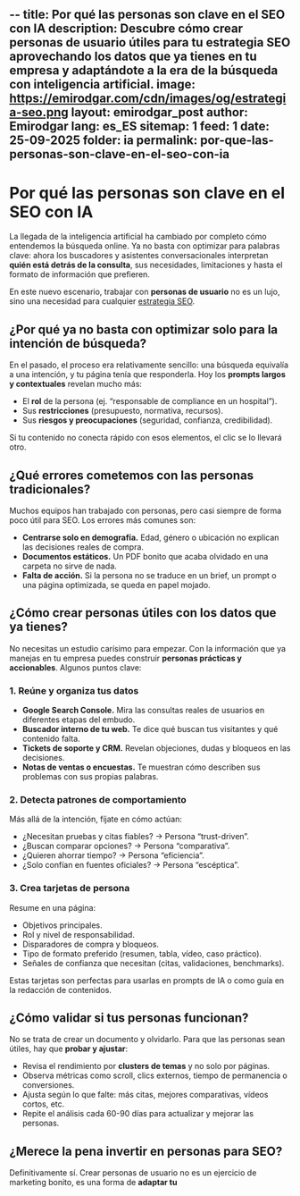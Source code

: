 --
title: Por qué las personas son clave en el SEO con IA
description: Descubre cómo crear personas de usuario útiles para tu estrategia SEO aprovechando los datos que ya tienes en tu empresa y adaptándote a la era de la búsqueda con inteligencia artificial.
image: https://emirodgar.com/cdn/images/og/estrategia-seo.png
layout: emirodgar_post
author: Emirodgar
lang: es_ES
sitemap: 1
feed: 1
date: 25-09-2025
folder: ia
permalink: por-que-las-personas-son-clave-en-el-seo-con-ia
--

# Por qué las personas son clave en el SEO con IA

La llegada de la inteligencia artificial ha cambiado por completo cómo entendemos la búsqueda online. Ya no basta con optimizar para palabras clave: ahora los buscadores y asistentes conversacionales interpretan **quién está detrás de la consulta**, sus necesidades, limitaciones y hasta el formato de información que prefieren.  

En este nuevo escenario, trabajar con **personas de usuario** no es un lujo, sino una necesidad para cualquier [estrategia SEO](https://emirodgar.com/estrategia-seo).

## ¿Por qué ya no basta con optimizar solo para la intención de búsqueda?

En el pasado, el proceso era relativamente sencillo: una búsqueda equivalía a una intención, y tu página tenía que responderla. Hoy los **prompts largos y contextuales** revelan mucho más:  

- El **rol** de la persona (ej. “responsable de compliance en un hospital”).  
- Sus **restricciones** (presupuesto, normativa, recursos).  
- Sus **riesgos y preocupaciones** (seguridad, confianza, credibilidad).  

Si tu contenido no conecta rápido con esos elementos, el clic se lo llevará otro.


## ¿Qué errores cometemos con las personas tradicionales?

Muchos equipos han trabajado con personas, pero casi siempre de forma poco útil para SEO. Los errores más comunes son:  

- **Centrarse solo en demografía.** Edad, género o ubicación no explican las decisiones reales de compra.  
- **Documentos estáticos.** Un PDF bonito que acaba olvidado en una carpeta no sirve de nada.  
- **Falta de acción.** Si la persona no se traduce en un brief, un prompt o una página optimizada, se queda en papel mojado.  


## ¿Cómo crear personas útiles con los datos que ya tienes?

No necesitas un estudio carísimo para empezar. Con la información que ya manejas en tu empresa puedes construir **personas prácticas y accionables**. Algunos puntos clave:  

### 1. Reúne y organiza tus datos
- **Google Search Console.** Mira las consultas reales de usuarios en diferentes etapas del embudo.  
- **Buscador interno de tu web.** Te dice qué buscan tus visitantes y qué contenido falta.  
- **Tickets de soporte y CRM.** Revelan objeciones, dudas y bloqueos en las decisiones.  
- **Notas de ventas o encuestas.** Te muestran cómo describen sus problemas con sus propias palabras.  

### 2. Detecta patrones de comportamiento
Más allá de la intención, fíjate en cómo actúan:  
- ¿Necesitan pruebas y citas fiables? → Persona “trust-driven”.  
- ¿Buscan comparar opciones? → Persona “comparativa”.  
- ¿Quieren ahorrar tiempo? → Persona “eficiencia”.  
- ¿Solo confían en fuentes oficiales? → Persona “escéptica”.  

### 3. Crea tarjetas de persona
Resume en una página:  
- Objetivos principales.  
- Rol y nivel de responsabilidad.  
- Disparadores de compra y bloqueos.  
- Tipo de formato preferido (resumen, tabla, vídeo, caso práctico).  
- Señales de confianza que necesitan (citas, validaciones, benchmarks).  

Estas tarjetas son perfectas para usarlas en prompts de IA o como guía en la redacción de contenidos.


## ¿Cómo validar si tus personas funcionan?

No se trata de crear un documento y olvidarlo. Para que las personas sean útiles, hay que **probar y ajustar**:  

- Revisa el rendimiento por **clusters de temas** y no solo por páginas.  
- Observa métricas como scroll, clics externos, tiempo de permanencia o conversiones.  
- Ajusta según lo que falte: más citas, mejores comparativas, vídeos cortos, etc.  
- Repite el análisis cada 60-90 días para actualizar y mejorar las personas.  


## ¿Merece la pena invertir en personas para SEO?

Definitivamente sí. Crear personas de usuario no es un ejercicio de marketing bonito, es una forma de **adaptar tu**
